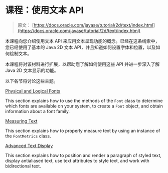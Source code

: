 # 课程：使用文本 API

> 原文： [https://docs.oracle.com/javase/tutorial/2d/text/index.html](https://docs.oracle.com/javase/tutorial/2d/text/index.html)

本课程向您介绍使用文本 API 来应用文本呈现功能的概念。已经在这条线索中，您已经使用了基本的 Java 2D 文本 API，并且知道如何设置字体和位置，以及如何绘制文本。

本课程将对该材料进行扩展，以帮助您了解如何使用这些 API 并进一步深入了解 Java 2D 文本显示的功能。

以下各节将讨论这些主题。

[Physical and Logical Fonts](fonts.html)

This section explains how to use the methods of the `Font` class to determine which fonts are available on your system, to create a `Font` object, and obtain information about a font family.

[Measuring Text](measuringtext.html)

This section explains how to properly measure text by using an instance of the `FontMetrics` class.

[Advanced Text Display](advanced.html)

This section explains how to position and render a paragraph of styled text, display antialiased text, use text attributes to style text, and work with bidirectional text.